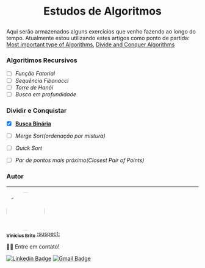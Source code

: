 # <p style='text-align:center'>Estudos de Algoritmos</p>
Aqui serão armazenados alguns exercicios que venho fazendo ao longo do tempo.
Atualmente estou utilizando estes artigos como ponto de partida: [Most important type of Algorithms](https://www.geeksforgeeks.org/most-important-type-of-algorithms/), [Divide and Conquer Algorithms](https://medium.com/cracking-the-data-science-interview/divide-and-conquer-algorithms-b135681d08fc)

### Algoritimos Recursivos
-  [ ] *Função Fatorial*
-  [ ] *Sequência Fibonacci*
-  [ ] *Torre de Hanói*
-  [ ] *Busca em profundidade*
### Dividir e Conquistar
- [x] **[Busca Binária](/DivisaoConquista/buscaBinaria.js)**
- [ ] *Merge Sort(ordenação por mistura)*
- [ ] *Quick Sort*
- [ ] *Par de pontos mais próximo(Closest Pair of Points)*



### Autor
---
<a href="https://github.com/Vinicius-Brito-Costa/">
 <img style="border-radius: 50%;overflow:hidden" src="https://github.com/Vinicius-Brito-Costa.png" width="100px;" alt=""/>
 <br />
 <sub><b>Vinicius Brito</b></sub></a> <a href="#" title="Futuro Portifólio">:suspect:</a>


👋🏽 Entre em contato!

[![Linkedin Badge](https://img.shields.io/badge/-Vinicius-blue?style=flat-square&logo=Linkedin&logoColor=white&link=https://www.linkedin.com/in/vinicius-brito-costa-150b9b158/)](https://www.linkedin.com/in/vinicius-brito-costa-150b9b158/) [![Gmail Badge](https://img.shields.io/badge/-viniciusbc46@hotmail.com-0078D4?style=flat-square&logo=microsoft-outlook&logoColor=white&link=mailto:viniciusbc46@hotmail.com)](mailto:viniciusbc46@hotmail.com)
